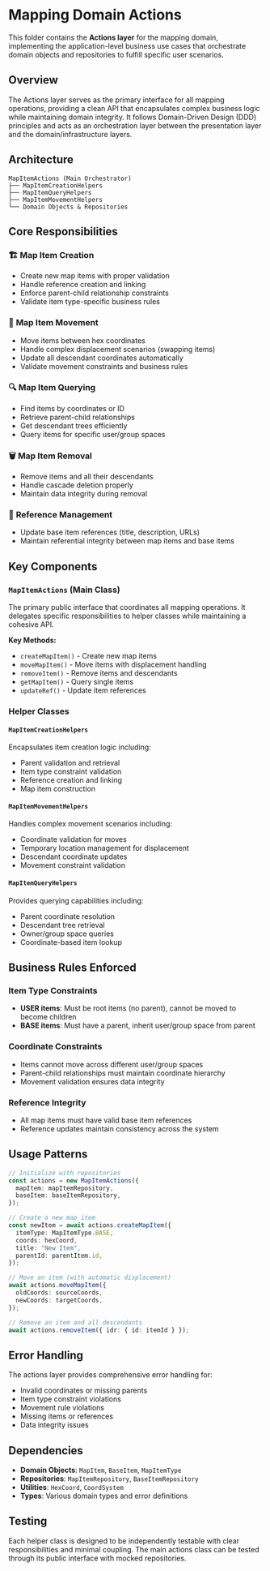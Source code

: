 # Mapping Domain Actions

This folder contains the **Actions layer** for the mapping domain, implementing the application-level business use cases that orchestrate domain objects and repositories to fulfill specific user scenarios.

## Overview

The Actions layer serves as the primary interface for all mapping operations, providing a clean API that encapsulates complex business logic while maintaining domain integrity. It follows Domain-Driven Design (DDD) principles and acts as an orchestration layer between the presentation layer and the domain/infrastructure layers.

## Architecture

```
MapItemActions (Main Orchestrator)
├── MapItemCreationHelpers
├── MapItemQueryHelpers
├── MapItemMovementHelpers
└── Domain Objects & Repositories
```

## Core Responsibilities

### 🏗️ **Map Item Creation**

- Create new map items with proper validation
- Handle reference creation and linking
- Enforce parent-child relationship constraints
- Validate item type-specific business rules

### 🔄 **Map Item Movement**

- Move items between hex coordinates
- Handle complex displacement scenarios (swapping items)
- Update all descendant coordinates automatically
- Validate movement constraints and business rules

### 🔍 **Map Item Querying**

- Find items by coordinates or ID
- Retrieve parent-child relationships
- Get descendant trees efficiently
- Query items for specific user/group spaces

### 🗑️ **Map Item Removal**

- Remove items and all their descendants
- Handle cascade deletion properly
- Maintain data integrity during removal

### 📝 **Reference Management**

- Update base item references (title, description, URLs)
- Maintain referential integrity between map items and base items

## Key Components

### `MapItemActions` (Main Class)

The primary public interface that coordinates all mapping operations. It delegates specific responsibilities to helper classes while maintaining a cohesive API.

**Key Methods:**

- `createMapItem()` - Create new map items
- `moveMapItem()` - Move items with displacement handling
- `removeItem()` - Remove items and descendants
- `getMapItem()` - Query single items
- `updateRef()` - Update item references

### Helper Classes

#### `MapItemCreationHelpers`

Encapsulates item creation logic including:

- Parent validation and retrieval
- Item type constraint validation
- Reference creation and linking
- Map item construction

#### `MapItemMovementHelpers`

Handles complex movement scenarios including:

- Coordinate validation for moves
- Temporary location management for displacement
- Descendant coordinate updates
- Movement constraint validation

#### `MapItemQueryHelpers`

Provides querying capabilities including:

- Parent coordinate resolution
- Descendant tree retrieval
- Owner/group space queries
- Coordinate-based item lookup

## Business Rules Enforced

### Item Type Constraints

- **USER items**: Must be root items (no parent), cannot be moved to become children
- **BASE items**: Must have a parent, inherit user/group space from parent

### Coordinate Constraints

- Items cannot move across different user/group spaces
- Parent-child relationships must maintain coordinate hierarchy
- Movement validation ensures data integrity

### Reference Integrity

- All map items must have valid base item references
- Reference updates maintain consistency across the system

## Usage Patterns

```typescript
// Initialize with repositories
const actions = new MapItemActions({
  mapItem: mapItemRepository,
  baseItem: baseItemRepository,
});

// Create a new map item
const newItem = await actions.createMapItem({
  itemType: MapItemType.BASE,
  coords: hexCoord,
  title: "New Item",
  parentId: parentItem.id,
});

// Move an item (with automatic displacement)
await actions.moveMapItem({
  oldCoords: sourceCoords,
  newCoords: targetCoords,
});

// Remove an item and all descendants
await actions.removeItem({ idr: { id: itemId } });
```

## Error Handling

The actions layer provides comprehensive error handling for:

- Invalid coordinates or missing parents
- Item type constraint violations
- Movement rule violations
- Missing items or references
- Data integrity issues

## Dependencies

- **Domain Objects**: `MapItem`, `BaseItem`, `MapItemType`
- **Repositories**: `MapItemRepository`, `BaseItemRepository`
- **Utilities**: `HexCoord`, `CoordSystem`
- **Types**: Various domain types and error definitions

## Testing

Each helper class is designed to be independently testable with clear responsibilities and minimal coupling. The main actions class can be tested through its public interface with mocked repositories.
